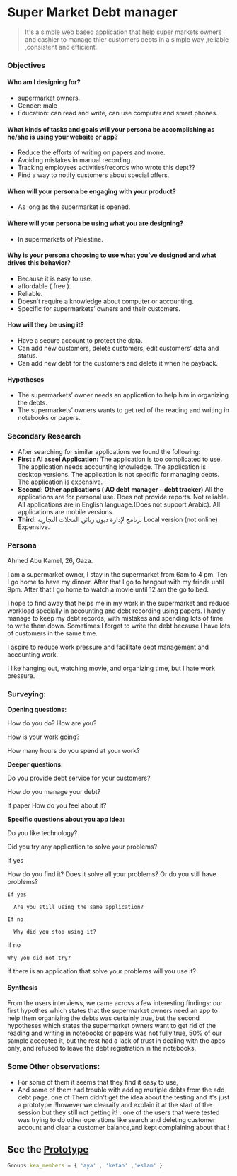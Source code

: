 # Super Market Debt manager
 > It's a simple web based application that help super markets owners and cashier to manage thier customers debts in a simple way ,reliable ,consistent and efficient. 
 
### Objectives
#### Who am I designing for?
* supermarket owners.
* Gender: male
* Education: can read and write, can use computer and smart phones.

#### What kinds of tasks and goals will your persona be accomplishing as he/she is using your website or app?
* Reduce the efforts of writing on papers and mone.
* Avoiding mistakes in manual recording.
* Tracking employees activities/records who wrote this dept??
* Find a way to notify customers about special offers.

#### When will your persona be engaging with your product?
* As long as the supermarket is opened.

#### Where will your persona be using what you are designing?
* In supermarkets of Palestine.

#### Why is your persona choosing to use what you’ve designed and what drives this behavior?
* Because it is easy to use.
* affordable ( free ).
* Reliable.
* Doesn’t require a knowledge about computer or accounting.
* Specific for supermarkets’ owners and their customers.

#### How will they be using it?
* Have a secure account to protect the data.
* Can add new customers, delete customers, edit customers’ data and status.
* Can add new debt for the customers and delete it when he payback.

#### Hypotheses
* The supermarkets’ owner needs an application to help him in organizing the debts.
* The supermarkets’ owners wants to get red of the reading and writing in notebooks or papers.

### Secondary Research
* After searching for similar applications we found the following:
* **First : Al aseel Application:**
The application is too complicated to use.
The application needs accounting knowledge.
The application is desktop versions.
The application is not specific for managing debts.
The application is expensive.
* **Second: Other applications ( AO debt manager – debt tracker)**
All the applications are for personal use.
Does not provide reports.
Not reliable.
All applications are in English language.(Does not support Arabic).
All applications are mobile versions.
* **Third:** برنامج لإدارة ديون زبائن المحلات التجارية
Local version (not online)
Expensive.

### Persona
Ahmed Abu Kamel, 26, Gaza.

I am a supermarket owner, I stay in the supermarket from 6am to 4 pm. Ten I go home to have my dinner. After that I go to hangout with my frinds until 9pm. After that I go home to watch a movie until 12 am the go to bed.

I hope to find away that helps me in my work in the supermarket and reduce workload specially in accounting and debt recording using papers. I hardly manage to keep my debt records, with mistakes and spending lots of time to write them down.
Sometimes I forget to write the debt because I have lots of customers in the same time.

I aspire to reduce work pressure and facilitate debt management and accounting work.

I like hanging out, watching movie, and organizing time, but I hate work pressure.


### Surveying:

 **Opening questions:** 
 
How do you do? How are you?

How is your work going?

How many hours do you spend at your work?

 **Deeper questions:**

Do you provide debt service for your customers?

How do you manage your debt?

If paper How do you feel about it?

 **Specific questions about you app idea:**

Do you like technology?

Did you try any application to solve your problems?
  
  If yes
   
   How do you find it? Does it solve all your problems? Or do you still have problems?
    
    If yes
      
      Are you still using the same application?
    
    If no
      
      Why did you stop using it?
   
   If no 
    
    Why you did not try?

If there is an application that solve your problems will you use it?

 
 #### Synthesis
 From the users interviews, we came across a few interesting findings:
 our first hypothes which states that the supermarket owners need an app to help them organizing the debts was certainly true, but the second hypotheses which states the supermarket owners want to get rid of the reading and writing in notebooks or papers was not fully true, 50% of our sample accepted it, but the rest had a lack of trust in dealing with the apps only, and refused to leave the debt registration in the notebooks.
 
 ### Some Other observations:
  * For some of them it seems that they find it easy to use, 
  * And some of them had trouble with adding multiple debts from the add debt page.
  one of Them didn't get the idea about the testing and it's just a prototype !!however we clearaify and explain it at the start of the session but they still not getting it! .
  one of the users that were tested was trying to do other operations like search and deleting customer account and clear a customer balance,and kept complaining about that !

## See the [Prototype](https://projects.invisionapp.com/share/USDIT1OE7)
```javascript 
Groups.kea_members = { 'aya' , 'kefah' ,'eslam' } 
```
